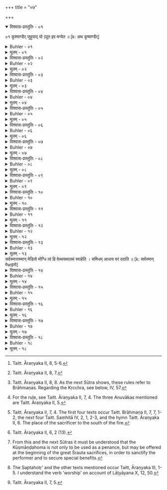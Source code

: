 +++
title = "०७"

+++
<details open><summary>विश्वास-प्रस्तुतिः - ०१</summary>

०१  कूश्माण्डैर् जुहुयाद् यो ऽपूत इव मन्येत ॥ [k: अथ कूष्माण्डैर्]
</details>

<details><summary>Buhler - ०१</summary>

०१  कूश्माण्डैर् जुहुयाद् यो ऽपूत इव मन्येत ॥ [k: अथ कूष्माण्डैर्]
</details>

<details><summary>मूलम् - ०१</summary>

०१  कूश्माण्डैर् जुहुयाद् यो ऽपूत इव मन्येत ॥ [k: अथ कूष्माण्डैर्]
</details>


<details><summary>विश्वास-प्रस्तुतिः - ०२</summary>

०२  यथा स्तेनो यथा भ्रूणहैवम् एष भवति यो ऽयोनौ रेतःसिञ्चति ॥
</details>

<details><summary>Buhler - ०२</summary>

2, 'He who has had forbidden intercourse, or has committed a crime against nature, becomes even like a thief, even like the slayer of a learned Brāhmaṇa.'
</details>

<details><summary>मूलम् - ०२</summary>

०२  यथा स्तेनो यथा भ्रूणहैवम् एष भवति यो ऽयोनौ रेतःसिञ्चति ॥
</details>

<details><summary>विश्वास-प्रस्तुतिः - ०३</summary>

०३  यद् अर्वाचीनम् एनो भ्रूणहत्यायास् तस्मान् मुच्यत इति ॥
</details>

<details><summary>Buhler - ०३</summary>

3. 'He is freed from any sin which is less than the crime of slaying a learned Brāhmaṇa.'
</details>

<details><summary>मूलम् - ०३</summary>

०३  यद् अर्वाचीनम् एनो भ्रूणहत्यायास् तस्मान् मुच्यत इति ॥
</details>

<details><summary>विश्वास-प्रस्तुतिः - ०४</summary>

०४  अयोनौ रेतः सिक्त्वान्यत्र स्वप्नाद् अरेपा वा पवित्रकामः[k: पवित्रकामो वा] ॥
</details>

<details><summary>Buhler - ०४</summary>

4. If, after wasting his strength except in his sleep, he desires to become free from the stain and holy,
</details>

<details><summary>मूलम् - ०४</summary>

०४  अयोनौ रेतः सिक्त्वान्यत्र स्वप्नाद् अरेपा वा पवित्रकामः[k: पवित्रकामो वा] ॥
</details>

<details><summary>विश्वास-प्रस्तुतिः - ०५</summary>

०५  अमावास्यायां पौर्णमास्यां वा केशश्मश्रुलोमनखानिवापयित्वा ब्रह्मचारिकल्पेन व्रतम् उपैति ॥
</details>

<details><summary>Buhler - ०५</summary>

5. He causes the hair of his head, his beard, the hair on his body, and his nails to be cut on the day of the new moon or of the full moon, and takes upon himself a vow according to the rule prescribed for students,
</details>

<details><summary>मूलम् - ०५</summary>

०५  अमावास्यायां पौर्णमास्यां वा केशश्मश्रुलोमनखानिवापयित्वा ब्रह्मचारिकल्पेन व्रतम् उपैति ॥
</details>

<details><summary>विश्वास-प्रस्तुतिः - ०६</summary>

०६  संवत्सरं मासं चतुर्विंशत्यहं [k: चतुर्विंशत्यहो] द्वादशरात्रीः षट् तिस्रो वा ॥
</details>

<details><summary>Buhler - ०६</summary>

6. (To be kept) during a year, or a month, or twenty-four days, or twelve nights, or six or three nights. [^2] 


[^2]:  Taitt. Āraṇyaka II, 8, 5-6.
</details>

<details><summary>मूलम् - ०६</summary>

०६  संवत्सरं मासं चतुर्विंशत्यहं [k: चतुर्विंशत्यहो] द्वादशरात्रीः षट् तिस्रो वा ॥
</details>

<details><summary>विश्वास-प्रस्तुतिः - ०७</summary>

०७  न मांसम् अश्नीयान् न स्त्रियम् उपेयान् नोपर्यासीतजुगुप्सेतानृतात् ॥
</details>

<details><summary>Buhler - ०७</summary>

7. Let him not eat meat, nor approach a woman, not sit on (a couch or seat, and) beware of (speaking an) untruth. [^3] 


[^3]:  Taitt. Āraṇyaka II, 8, 7.
</details>

<details><summary>मूलम् - ०७</summary>

०७  न मांसम् अश्नीयान् न स्त्रियम् उपेयान् नोपर्यासीतजुगुप्सेतानृतात् ॥
</details>

<details><summary>विश्वास-प्रस्तुतिः - ०८</summary>

०८  पयोभक्ष इति प्रथमः कल्पः । यावकं वोपयुञ्जानःकृच्छ्रद्वादशरात्रं चरेद् भिक्षेद् वा ॥
</details>

<details><summary>Buhler - ०८</summary>

8. To subsist on milk (alone is) the most excellent mode of living; or, using barley-gruel (as his food), he may perform a Kṛcchra (penance) of twelve days, or he may (maintain himself by) begging. [^4] 


[^4]:  Taitt. Āraṇyaka II, 8, 8. As the next Sūtra shows, these rules refer to Brāhmaṇas. Regarding the Kṛcchra, see below, IV, 57.
</details>

<details><summary>मूलम् - ०८</summary>

०८  पयोभक्ष इति प्रथमः कल्पः । यावकं वोपयुञ्जानःकृच्छ्रद्वादशरात्रं चरेद् भिक्षेद् वा ॥
</details>

<details><summary>विश्वास-प्रस्तुतिः - ०९</summary>

०९  तद्विधेषु यवागूं राजन्यो वैश्य आमिक्षाम् ॥
</details>

<details><summary>Buhler - ०९</summary>

9. On such (occasions) a Kṣatriya (shall subsist on) barley-gruel, a Vaiśya on curds of two-milk whey.
</details>

<details><summary>मूलम् - ०९</summary>

०९  तद्विधेषु यवागूं राजन्यो वैश्य आमिक्षाम् ॥
</details>

<details><summary>विश्वास-प्रस्तुतिः - १०</summary>

१०  पूर्वाह्णे पाकयज्ञिकधर्मेणाग्निम् उपसमाधायसंपरिस्तीर्याग्निमुखात् कृत्वाथाज्याहुतीर् उपजुहोति [k omits: अथाज्याहुतीर् उपजुहोति] । यद् देवा देवहेडनम् । यद् अदीव्यन्न् ऋणम् अहं बभूव । आयुष् टे विश्वतो दधद् इति । एतैस् त्रिभिर् अनुवाकैः ॥ [k: देवहेलनम् ॥। एतैस् त्रिदित्य् अनुवाकैः]
</details>

<details><summary>Buhler - १०</summary>

10. Having kindled the sacred fire in the morning according to the rule for Pākayajñas, having scattered (Kuśa grass) around it, and having performed (the preliminary ceremonies) up to the end of the Agnimukha, he next offers in addition burnt oblations, reciting the three Anuvākas (beginning), 'What cause of anger to the gods, ye gods,' 'The debts which I contracted,' (and) 'May worshipful Agni give thee by every means long life.' [^5] 


[^5]:  For the rule, see Taitt. Āraṇyaka II, 7, 4. The three Anuvākas mentioned are Taitt. Āraṇyaka II, 5.
</details>

<details><summary>मूलम् - १०</summary>

१०  पूर्वाह्णे पाकयज्ञिकधर्मेणाग्निम् उपसमाधायसंपरिस्तीर्याग्निमुखात् कृत्वाथाज्याहुतीर् उपजुहोति [k omits: अथाज्याहुतीर् उपजुहोति] । यद् देवा देवहेडनम् । यद् अदीव्यन्न् ऋणम् अहं बभूव । आयुष् टे विश्वतो दधद् इति । एतैस् त्रिभिर् अनुवाकैः ॥ [k: देवहेलनम् ॥। एतैस् त्रिदित्य् अनुवाकैः]
</details>

<details><summary>विश्वास-प्रस्तुतिः - ११</summary>

११  प्रत्यृचम् आज्यस्य जुहुयात् ॥ [k: आज्यस्य हुत्वा]
</details>

<details><summary>Buhler - ११</summary>

11. Let him offer with each Ṛk-verse a portion of clarified butter.
</details>

<details><summary>मूलम् - ११</summary>

११  प्रत्यृचम् आज्यस्य जुहुयात् ॥ [k: आज्यस्य हुत्वा]
</details>

<details><summary>विश्वास-प्रस्तुतिः - १२</summary>

१२  सिंहे व्याघ्र उत या पृदाकाव् इति चतस्रः स्रुवाहुतीः । अग्ने ऽभ्यावर्तिन् । अग्ने अङ्गिरः । पुनर् ऊर्जा । सह रय्येतिचतस्रो ऽभ्यावर्तिनीर् हुत्वा समित्पाणिर् यजमानलोके ऽवस्थाय । वैश्वानराय प्रति वेदयाम इति द्वादशर्चेन सूक्तेनोपतिष्ठते ॥ [k: सूक्तेनोपस्थाय]
</details>

<details><summary>Buhler - १२</summary>

12. After having offered four oblations with (the spoon called) Sruva, reciting (the texts), 'That strength which lies in the lion, in the tiger, and in the panther,' &c., and the four Abhyāvartinīs (i.e. the texts), 'Thou, O fire, who turnest back,' &c., 'O Aṅgiras,' &c., 'Again with strength,' &c., (and) 'With wealth,' &c., after having taken his position, with sacred fuel in his hands, in the place allotted to the sacrificer, he worships (the fire) with the hymn which contains twelve verses (and begins), 'To Vaiśvānara we announce.' [^6] 


[^6]:  Taitt. Āraṇyaka II, 7, 4. The first four texts occur Taitt. Brāhmaṇa II, 7, 7, 1-2, the next four Taitt. Saṃhitā IV, 2, 1, 2-3, and the hymn Taitt. Āraṇyaka II, 6. The place of the sacrificer to the south of the fire.
</details>

<details><summary>मूलम् - १२</summary>

१२  सिंहे व्याघ्र उत या पृदाकाव् इति चतस्रः स्रुवाहुतीः । अग्ने ऽभ्यावर्तिन् । अग्ने अङ्गिरः । पुनर् ऊर्जा । सह रय्येतिचतस्रो ऽभ्यावर्तिनीर् हुत्वा समित्पाणिर् यजमानलोके ऽवस्थाय । वैश्वानराय प्रति वेदयाम इति द्वादशर्चेन सूक्तेनोपतिष्ठते ॥ [k: सूक्तेनोपस्थाय]
</details>

<details><summary>विश्वास-प्रस्तुतिः - १३</summary>

१३  यन् मया मनसा वाचा कृतम् एनः कदाचन । [k: यन् मे]
</details>

<details><summary>Buhler - १३</summary>

13. Having placed the piece of sacred fuel (on the fire with the text), 'Whatever sin I ever committed [^7]  by thoughts or words, from all that free me (O fire, being duly) praised, for thou knowest the truth, Svāhā,' he gives a fee.


[^7]:  Taitt. Āraṇyaka II, 6, 2 (13).
</details>

<details><summary>मूलम् - १३</summary>

१३  यन् मया मनसा वाचा कृतम् एनः कदाचन । [k: यन् मे]
</details>
सर्वस्मात्तस्मान् मेडितो मोग्धि त्वं हि वेत्थयथातथं स्वाहेति । समिधम् आधाय वरं ददाति ॥ [k: सर्वस्मान् मेwइतो]

<details><summary>विश्वास-प्रस्तुतिः - १४</summary>

१४  जयप्रभृति सिद्धम् आ धेनुवरप्रदानात् ॥
</details>

<details><summary>Buhler - १४</summary>

14. (The ceremonies) which begin with the muttering (of the texts) and end with the gift of a cow as a fee are known.
</details>

<details><summary>मूलम् - १४</summary>

१४  जयप्रभृति सिद्धम् आ धेनुवरप्रदानात् ॥
</details>

<details><summary>विश्वास-प्रस्तुतिः - १५</summary>

१५  एक एवाग्नौ परिचारी [k: परिचर्यायाम्] ॥
</details>

<details><summary>Buhler - १५</summary>

15. One (person) only (shall) perform the service of the fire.
</details>

<details><summary>मूलम् - १५</summary>

१५  एक एवाग्नौ परिचारी [k: परिचर्यायाम्] ॥
</details>

<details><summary>विश्वास-प्रस्तुतिः - १६</summary>

१६  अथाग्न्याधेये [k: अग्न्याधेये] । यद् देवा देवहेडनम् [k:देवोदेवमहेलनम्] । यद् अदीव्यन्न् ऋणम् अहं बभूव । आयुष् टे विश्वतोदधद् इति । पूर्णाहुतीः [k: पूर्णाहुतिम्] ॥
</details>

<details><summary>Buhler - १६</summary>

16. Now (let him offer) at the Agnyādheya full oblations (pūrṇāhuti, with the texts), 'Whatever cause of anger to the gods, ye gods;' 'The debts which I contracted;" May worshipful Agni give thee by every means long life.' [^8] 


[^8]:  From this and the next Sūtras it must be understood that the Kūṣmāṇḍahoma is not only to be used as a penance, but may be offered at the beginning of the great Śrauta sacrifices, in order to sanctify the performer and to secure special benefits.
</details>

<details><summary>मूलम् - १६</summary>

१६  अथाग्न्याधेये [k: अग्न्याधेये] । यद् देवा देवहेडनम् [k:देवोदेवमहेलनम्] । यद् अदीव्यन्न् ऋणम् अहं बभूव । आयुष् टे विश्वतोदधद् इति । पूर्णाहुतीः [k: पूर्णाहुतिम्] ॥
</details>

<details><summary>विश्वास-प्रस्तुतिः - १७</summary>

१७  हुत्वाग्निहोत्रम् आरप्स्यमानो दशहोत्रा । हुत्वादर्शपूर्णमासाव् आरप्स्यमानश् चतुर्होत्रा । हुत्वा चातुर्मास्यान्यारप्स्यमानः पञ्चहोत्रा । हुत्वा पशुबन्धे षड्ढोत्रा । हुत्वा [कोमित्स् हुत्वा] सोमे सप्तहोत्रा ॥
</details>

<details><summary>Buhler - १७</summary>

17. Having offered (it), he who is about to perform the Agnihotra, (worships) with the Daśahotṛ (texts); having offered (it), he who is about to perform the new and full moon sacrifices (worships) with the Caturhotṛ (texts); having offered (it), he who is about to offer the Cāturmāsya sacrifices (worships) with the Pañcahotṛ (texts); having offered it, (he worships) at an animal sacrifice with the Ṣaḍḍhotṛ (texts), at a Soma-sacrifice with the Saptahotṛ (texts). [^9] 


[^9]:  The Saptahotṛ' and the other texts mentioned occur Taitt, Āraṇyaka III, 1-5. I understand the verb 'worship' on account of Lāṭyāyana X, 12, 50.
</details>

<details><summary>मूलम् - १७</summary>

१७  हुत्वाग्निहोत्रम् आरप्स्यमानो दशहोत्रा । हुत्वादर्शपूर्णमासाव् आरप्स्यमानश् चतुर्होत्रा । हुत्वा चातुर्मास्यान्यारप्स्यमानः पञ्चहोत्रा । हुत्वा पशुबन्धे षड्ढोत्रा । हुत्वा [कोमित्स् हुत्वा] सोमे सप्तहोत्रा ॥
</details>

<details><summary>विश्वास-प्रस्तुतिः - १८</summary>

१८  विज्ञायते च [k: ओमित्स् च] । कर्मादिष्व् एतैर् जुहुयात् । पूतो देवलोकान् समश्नुत इति हि ब्राह्मणम् । इति हि ब्राह्मणम् ॥
</details>

<details><summary>Buhler - १८</summary>

18. And it is declared in the Veda, 'Let him sacrifice (with the Kūṣmāṇḍa texts) at the beginning of the rites; purified (thereby) he gains the world of the gods.' Thus (speaks) the Brāhmaṇa. [^10] 


[^10]:  Taitt. Āraṇyaka II, 7, 5.
</details>

<details><summary>मूलम् - १८</summary>

१८  विज्ञायते च [k: ओमित्स् च] । कर्मादिष्व् एतैर् जुहुयात् । पूतो देवलोकान् समश्नुत इति हि ब्राह्मणम् । इति हि ब्राह्मणम् ॥
</details>
